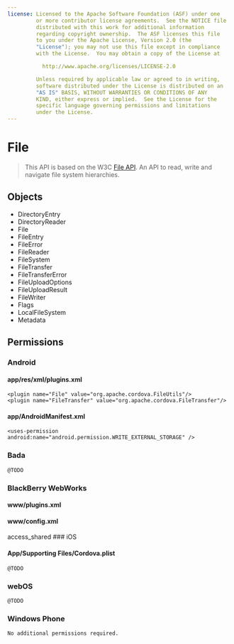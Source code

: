 ```yaml
---
license: Licensed to the Apache Software Foundation (ASF) under one
         or more contributor license agreements.  See the NOTICE file
         distributed with this work for additional information
         regarding copyright ownership.  The ASF licenses this file
         to you under the Apache License, Version 2.0 (the
         "License"); you may not use this file except in compliance
         with the License.  You may obtain a copy of the License at

           http://www.apache.org/licenses/LICENSE-2.0

         Unless required by applicable law or agreed to in writing,
         software distributed under the License is distributed on an
         "AS IS" BASIS, WITHOUT WARRANTIES OR CONDITIONS OF ANY
         KIND, either express or implied.  See the License for the
         specific language governing permissions and limitations
         under the License.
---
```


File
==========

>  This API is based on the W3C [File API](http://www.w3.org/TR/FileAPI). An API to read, write and navigate file system hierarchies.

Objects
-------

- DirectoryEntry
- DirectoryReader
- File
- FileEntry
- FileError
- FileReader
- FileSystem
- FileTransfer
- FileTransferError
- FileUploadOptions
- FileUploadResult
- FileWriter
- Flags
- LocalFileSystem
- Metadata

Permissions
-----------

### Android

#### app/res/xml/plugins.xml

    <plugin name="File" value="org.apache.cordova.FileUtils"/>
    <plugin name="FileTransfer" value="org.apache.cordova.FileTransfer"/>

#### app/AndroidManifest.xml

    <uses-permission android:name="android.permission.WRITE_EXTERNAL_STORAGE" />   

### Bada

    @TODO

### BlackBerry WebWorks

#### www/plugins.xml

   <plugin name="File" value="org.apache.cordova.file.FileManager"/>
   <plugin name="FileTransfer"   value="org.apache.cordova.http.FileTransfer"/>

#### www/config.xml
   <feature id="blackberry.io.file" required="true" version="1.0.0.0" />
   <feature id="blackberry.utils" required="true" version="1.0.0.0" />
   <feature id="blackberry.io.dir" required="true" version="1.0.0.0" />
   <rim:permissions>
       <rim:permit>access_shared</rim:permit>
   </rim:permissions>
### iOS

#### App/Supporting Files/Cordova.plist

    @TODO

### webOS

    @TODO

### Windows Phone

    No additional permissions required.
